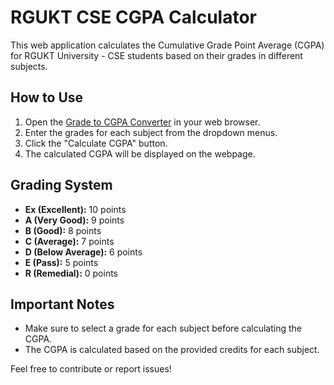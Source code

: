 # RGUKT CSE CGPA Calculator

This web application calculates the Cumulative Grade Point Average (CGPA) for RGUKT University - CSE students based on their grades in different subjects.

## How to Use

1. Open the [Grade to CGPA Converter](https://rgukt-gradetocgpa-converter.onrender.com) in your web browser.
2. Enter the grades for each subject from the dropdown menus.
3. Click the "Calculate CGPA" button.
4. The calculated CGPA will be displayed on the webpage.


## Grading System

- **Ex (Excellent):** 10 points
- **A (Very Good):** 9 points
- **B (Good):** 8 points
- **C (Average):** 7 points
- **D (Below Average):** 6 points
- **E (Pass):** 5 points
- **R (Remedial):** 0 points

## Important Notes

- Make sure to select a grade for each subject before calculating the CGPA.
- The CGPA is calculated based on the provided credits for each subject.

Feel free to contribute or report issues!
